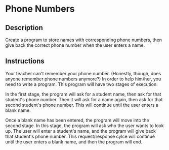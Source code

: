 # Phone Numbers

## Description

Create a program to store names with corresponding phone numbers, then give back the correct phone number when the user enters a name.

## Instructions

Your teacher can't remember your phone number.  (Honestly, though, does anyone remember phone numbers anymore?)  In order to help him/her, you need to write a program.  This program will have two stages of execution.

In the first stage, the program will ask for a student name, then ask for that student's phone number.  Then it will ask for a name again, then ask for that second student's phone number.  This will continue until the user enters a blank name.

Once a blank name has been entered, the program will move into the second stage.  In this stage, the program will ask who the user wants to look up.  The user will enter a student's name, and the program will give back that student's phone number.  This request/response cylce will continue until the user enters a blank name, and then the program will end.
